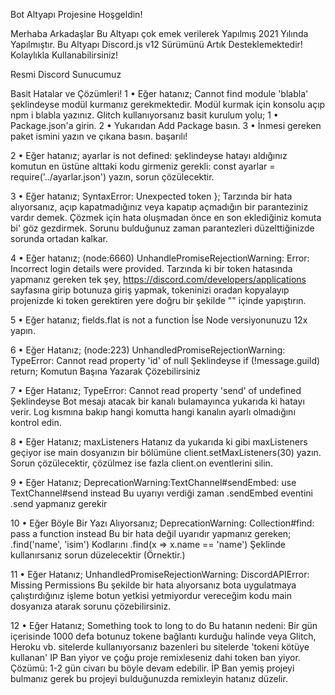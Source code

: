 Bot Altyapı Projesine Hoşgeldin!


Merhaba Arkadaşlar Bu Altyapı çok emek verilerek Yapılmış 2021 Yılında Yapılmıştır. Bu Altyapı Discord.js v12 Sürümünü Artık Desteklemektedir! Kolaylıkla Kullanabilirsiniz!

Resmi Discord Sunucumuz

Basit Hatalar ve Çözümleri!
1 • Eğer hatanız; Cannot find module 'blabla' şeklindeyse modül kurmanız gerekmektedir. Modül kurmak için konsolu açıp npm i blabla yazınız. Glitch kullanıyorsanız basit kurulum yolu; 1 • Package.json'a girin. 2 • Yukarıdan Add Package basın. 3 • İnmesi gereken paket ismini yazın ve çıkana basın. başarılı!

2 • Eğer hatanız; ayarlar is not defined: şeklindeyse hatayı aldığınız komutun en üstüne alttaki kodu girmeniz gerekli: const ayarlar = require('../ayarlar.json') yazın, sorun çözülecektir.

3 • Eğer hatanız; SyntaxError: Unexpected token }; Tarzında bir hata alıyorsanız, açıp kapatmadığınız veya kapatıp açmadığın bir paranteziniz vardır demek. Çözmek için hata oluşmadan önce en son eklediğiniz komuta bi' göz gezdirmek. Sorunu bulduğunuz zaman parantezleri düzelttiğinizde sorunda ortadan kalkar.

4 • Eğer hatanız; (node:6660) UnhandlePromiseRejectionWarning: Error: Incorrect login details were provided. Tarzında ki bir token hatasında yapmanız gereken tek şey, https://discord.com/developers/applications sayfasına girip botunuza giriş yapmak, tokeninizi oradan kopyalayıp projenizde ki token gerektiren yere doğru bir şekilde "" içinde yapıştırın.

5 • Eğer hatanız; fields.flat is not a function İse Node versiyonunuzu 12x yapın.

6 • Eğer Hatanız; (node:223) UnhandledPromiseRejectionWarning: TypeError: Cannot read property 'id' of null Şeklindeyse if (!message.guild) return; Komutun Başına Yazarak Çözebilirsiniz

7 • Eğer Hatanız; TypeError: Cannot read property 'send' of undefined Şeklindeyse Bot mesajı atacak bir kanalı bulamayınca yukarıda ki hatayı verir. Log kısmına bakıp hangi komutta hangi kanalın ayarlı olmadığını kontrol edin.

8 • Eğer Hatanız; maxListeners Hatanız da yukarıda ki gibi maxListeners geçiyor ise main dosyanızın bir bölümüne client.setMaxListeners(30) yazın. Sorun çözülecektir, çözülmez ise fazla client.on eventlerini silin.

9 • Eğer Hatanız; DeprecationWarning:TextChannel#sendEmbed: use TextChannel#send instead Bu uyarıyı verdiği zaman <channel>.sendEmbed eventini <channel>.send yapmanız gerekir

10 • Eğer Böyle Bir Yazı Alıyorsanız; DeprecationWarning: Collection#find: pass a function instead Bu bir hata değil uyarıdır yapmanız gereken; <collection>.find('name', 'isim') Kodlarını <collection>.find(x => x.name == 'name') Şeklinde kullanırsanız sorun düzelecektir (Örnektir.)

11 • Eğer Hatanız; UnhandledPromiseRejectionWarning: DiscordAPIError: Missing Permissions Bu şekilde bir hata alıyorsanız bota uygulatmaya çalıştırdığınız işleme botun yetkisi yetmiyordur vereceğim kodu main dosyanıza atarak sorunu çözebilirsiniz.

12 • Eğer Hatanız; Something took to long to do Bu hatanın nedeni: Bir gün içerisinde 1000 defa botunuz tokene bağlantı kurduğu halinde veya Glitch, Heroku vb. sitelerde kullanıyorsanız bazenleri bu sitelerde 'tokeni kötüye kullanan' IP Ban yiyor ve çoğu proje remixleseniz dahi token ban yiyor. Çözümü: 1-2 gün civarı bu böyle devam edebilir. İP Ban yemiş projeyi bulmanız gerek bu projeyi bulduğunuzda remixleyin hatanız düzelir.
